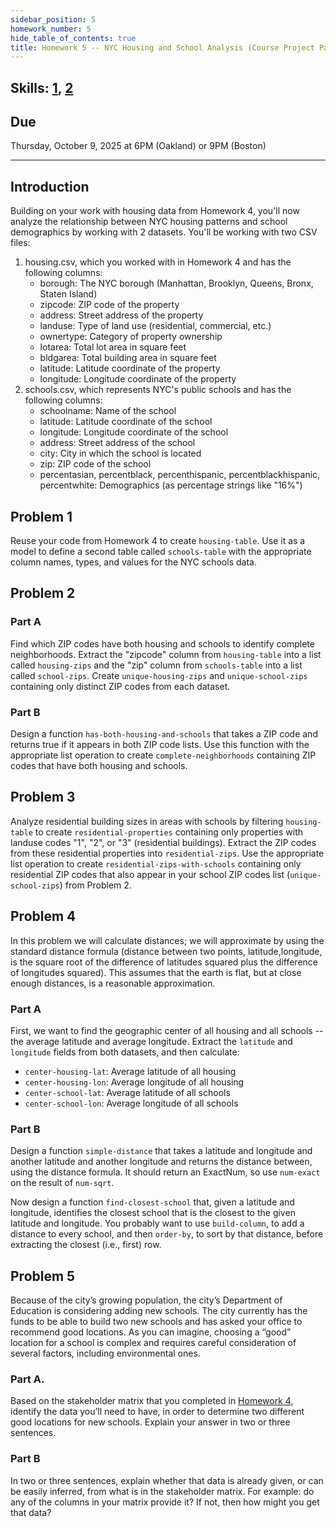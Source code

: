 ```yaml
---
sidebar_position: 5
homework_number: 5
hide_table_of_contents: true
title: Homework 5 -- NYC Housing and School Analysis (Course Project Part 2)
---
```


## Skills: [1](</skills/#(1)>), [2](</skills/#(2)>)

## Due

Thursday, October 9, 2025 at 6PM (Oakland) or 9PM (Boston)

______________________________________________________________________

## Introduction

Building on your work with housing data from Homework 4, you'll now analyze the relationship between NYC housing patterns and school demographics by working with 2 datasets.
You'll be working with two CSV files:

1. housing.csv, which you worked with in Homework 4 and has the following columns:
   - borough: The NYC borough (Manhattan, Brooklyn, Queens, Bronx, Staten Island)
   - zipcode: ZIP code of the property
   - address: Street address of the property
   - landuse: Type of land use (residential, commercial, etc.)
   - ownertype: Category of property ownership
   - lotarea: Total lot area in square feet
   - bldgarea: Total building area in square feet
   - latitude: Latitude coordinate of the property
   - longitude: Longitude coordinate of the property
2. schools.csv, which represents NYC's public schools and has the following columns:
   - schoolname: Name of the school
   - latitude: Latitude coordinate of the school
   - longitude: Longitude coordinate of the school
   - address: Street address of the school
   - city: City in which the school is located
   - zip: ZIP code of the school
   - percentasian, percentblack, percenthispanic, percentblackhispanic, percentwhite: Demographics (as percentage strings like "16%")

## Problem 1

Reuse your code from Homework 4 to create `housing-table`. Use it as a model to define a second table called `schools-table` with the appropriate column names, types, and values for the NYC schools data.

## Problem 2

### Part A

Find which ZIP codes have both housing and schools to identify complete neighborhoods. Extract the "zipcode" column from `housing-table` into a list called `housing-zips` and the "zip" column from `schools-table` into a list called `school-zips`. Create `unique-housing-zips` and `unique-school-zips` containing only distinct ZIP codes from each dataset.

### Part B

Design a function `has-both-housing-and-schools` that takes a ZIP code and returns true if it appears in both ZIP code lists. Use this function with the appropriate list operation to create `complete-neighborhoods` containing ZIP codes that have both housing and schools.

## Problem 3

Analyze residential building sizes in areas with schools by filtering `housing-table` to create `residential-properties` containing only properties with landuse codes "1", "2", or "3" (residential buildings). Extract the ZIP codes from these residential properties into `residential-zips`. Use the appropriate list operation to create `residential-zips-with-schools` containing only residential ZIP codes that also appear in your school ZIP codes list (`unique-school-zips`) from Problem 2.

## Problem 4

In this problem we will calculate distances; we will approximate by using the
standard distance formula (distance between two points, latitude,longitude, is
the square root of the difference of latitudes squared plus the difference of
longitudes squared). This assumes that the earth is flat, but at close enough
distances, is a reasonable approximation.

### Part A

First, we want to find the geographic center of all housing and all schools -- the average
latitude and average longitude. Extract the `latitude` and `longitude` fields from both
datasets, and then calculate:

- `center-housing-lat`: Average latitude of all housing
- `center-housing-lon`: Average longitude of all housing
- `center-school-lat`: Average latitude of all schools
- `center-school-lon`: Average longitude of all schools

### Part B

Design a function `simple-distance` that takes a latitude and longitude and another latitude and another longitude and returns the distance between, using the distance formula. It should return an ExactNum, so use `num-exact` on the result of `num-sqrt`.

Now design a function `find-closest-school` that, given a latitude and
longitude, identifies the closest school that is the closest to the given
latitude and longitude. You probably want to use `build-column`, to add a
distance to every school, and then `order-by`, to sort by that distance, before
extracting the closest (i.e., first) row.

## Problem 5

Because of the city’s growing population, the city’s Department of Education is considering adding new schools. The city currently has the funds to be able to build two new schools and has asked your office to recommend good locations. As you can imagine, choosing a “good” location for a school is complex and requires careful consideration of several factors, including environmental ones.

### Part A.

Based on the stakeholder matrix that you completed in [Homework 4](/homework/4), identify the data you’ll need to have, in order to determine two different good locations for new schools. Explain your answer in two or three sentences.

### Part B

In two or three sentences, explain whether that data is already given, or can be easily inferred, from what is in the stakeholder matrix. For example: do any of the columns in your matrix provide it? If not, then how might you get that data?

